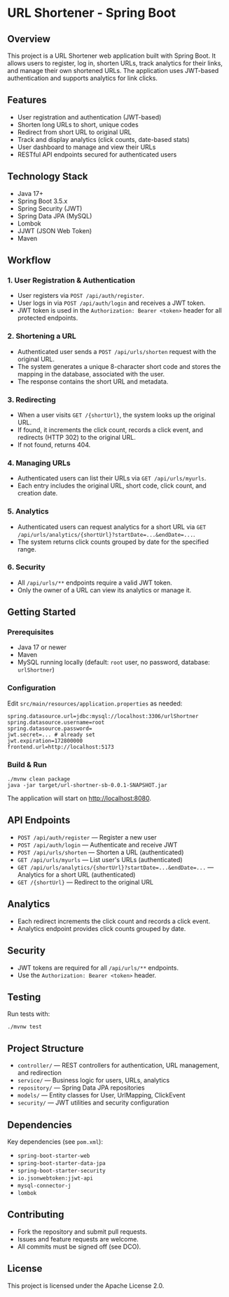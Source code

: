 # URL Shortener - Spring Boot

## Overview
This project is a URL Shortener web application built with Spring Boot. It allows users to register, log in, shorten URLs, track analytics for their links, and manage their own shortened URLs. The application uses JWT-based authentication and supports analytics for link clicks.

## Features
- User registration and authentication (JWT-based)
- Shorten long URLs to short, unique codes
- Redirect from short URL to original URL
- Track and display analytics (click counts, date-based stats)
- User dashboard to manage and view their URLs
- RESTful API endpoints secured for authenticated users

## Technology Stack
- Java 17+
- Spring Boot 3.5.x
- Spring Security (JWT)
- Spring Data JPA (MySQL)
- Lombok
- JJWT (JSON Web Token)
- Maven

## Workflow
### 1. User Registration & Authentication
- User registers via `POST /api/auth/register`.
- User logs in via `POST /api/auth/login` and receives a JWT token.
- JWT token is used in the `Authorization: Bearer <token>` header for all protected endpoints.

### 2. Shortening a URL
- Authenticated user sends a `POST /api/urls/shorten` request with the original URL.
- The system generates a unique 8-character short code and stores the mapping in the database, associated with the user.
- The response contains the short URL and metadata.

### 3. Redirecting
- When a user visits `GET /{shortUrl}`, the system looks up the original URL.
- If found, it increments the click count, records a click event, and redirects (HTTP 302) to the original URL.
- If not found, returns 404.

### 4. Managing URLs
- Authenticated users can list their URLs via `GET /api/urls/myurls`.
- Each entry includes the original URL, short code, click count, and creation date.

### 5. Analytics
- Authenticated users can request analytics for a short URL via `GET /api/urls/analytics/{shortUrl}?startDate=...&endDate=...`.
- The system returns click counts grouped by date for the specified range.

### 6. Security
- All `/api/urls/**` endpoints require a valid JWT token.
- Only the owner of a URL can view its analytics or manage it.

## Getting Started
### Prerequisites
- Java 17 or newer
- Maven
- MySQL running locally (default: `root` user, no password, database: `urlShortner`)

### Configuration
Edit `src/main/resources/application.properties` as needed:
```
spring.datasource.url=jdbc:mysql://localhost:3306/urlShortner
spring.datasource.username=root
spring.datasource.password=
jwt.secret=... # already set
jwt.expiration=172800000
frontend.url=http://localhost:5173
```

### Build & Run
```pwsh
./mvnw clean package
java -jar target/url-shortner-sb-0.0.1-SNAPSHOT.jar
```
The application will start on [http://localhost:8080](http://localhost:8080).

## API Endpoints
- `POST /api/auth/register` — Register a new user
- `POST /api/auth/login` — Authenticate and receive JWT
- `POST /api/urls/shorten` — Shorten a URL (authenticated)
- `GET /api/urls/myurls` — List user's URLs (authenticated)
- `GET /api/urls/analytics/{shortUrl}?startDate=...&endDate=...` — Analytics for a short URL (authenticated)
- `GET /{shortUrl}` — Redirect to the original URL

## Analytics
- Each redirect increments the click count and records a click event.
- Analytics endpoint provides click counts grouped by date.

## Security
- JWT tokens are required for all `/api/urls/**` endpoints.
- Use the `Authorization: Bearer <token>` header.

## Testing
Run tests with:
```pwsh
./mvnw test
```

## Project Structure
- `controller/` — REST controllers for authentication, URL management, and redirection
- `service/` — Business logic for users, URLs, analytics
- `repository/` — Spring Data JPA repositories
- `models/` — Entity classes for User, UrlMapping, ClickEvent
- `security/` — JWT utilities and security configuration

## Dependencies
Key dependencies (see `pom.xml`):
- `spring-boot-starter-web`
- `spring-boot-starter-data-jpa`
- `spring-boot-starter-security`
- `io.jsonwebtoken:jjwt-api`
- `mysql-connector-j`
- `lombok`

## Contributing
- Fork the repository and submit pull requests.
- Issues and feature requests are welcome.
- All commits must be signed off (see DCO).

## License
This project is licensed under the Apache License 2.0.

